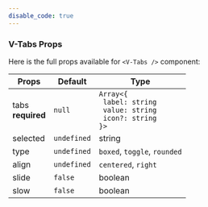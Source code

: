 ```yaml
---
disable_code: true
---
```


### V-Tabs Props

Here is the full props available for `<V-Tabs />` component:

| Props                 | Default                                       | Type                                                                                                            |
| --------------------- | --------------------------------------------- | --------------------------------------------------------------------------------------------------------------- |
| tabs<br/>**required** | <span class="is-null">`null`</span>           | <span class="is-array">`Array<{`<br/>` label: string`<br/>` value: string`<br/>` icon?: string`<br/>`}>`</span> |
| selected              | <span class="is-undefined">`undefined`</span> | string                                                                                                          |
| type                  | <span class="is-undefined">`undefined`</span> | `boxed`, `toggle`, `rounded`                                                                                    |
| align                 | <span class="is-undefined">`undefined`</span> | `centered`, `right`                                                                                             |
| slide                 | <span class="is-boolean">`false`</span>       | boolean                                                                                                         |
| slow                  | <span class="is-boolean">`false`</span>       | boolean                                                                                                         |
